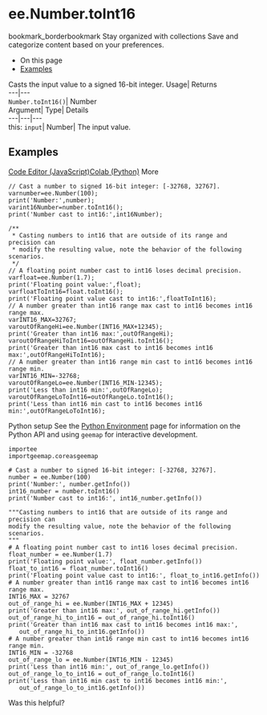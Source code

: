  
#  ee.Number.toInt16 
bookmark_borderbookmark Stay organized with collections  Save and categorize content based on your preferences.
  * On this page
  * [Examples](https://developers.google.com/earth-engine/apidocs/ee-number-toint16#examples)


Casts the input value to a signed 16-bit integer. 
Usage| Returns  
---|---  
`Number.toInt16()`| Number  
Argument| Type| Details  
---|---|---  
this: `input`| Number| The input value.  
## Examples
[Code Editor (JavaScript)](https://developers.google.com/earth-engine/apidocs/ee-number-toint16#code-editor-javascript-sample)[Colab (Python)](https://developers.google.com/earth-engine/apidocs/ee-number-toint16#colab-python-sample) More
```
// Cast a number to signed 16-bit integer: [-32768, 32767].
varnumber=ee.Number(100);
print('Number:',number);
varint16Number=number.toInt16();
print('Number cast to int16:',int16Number);

/**
 * Casting numbers to int16 that are outside of its range and precision can
 * modify the resulting value, note the behavior of the following scenarios.
 */
// A floating point number cast to int16 loses decimal precision.
varfloat=ee.Number(1.7);
print('Floating point value:',float);
varfloatToInt16=float.toInt16();
print('Floating point value cast to int16:',floatToInt16);
// A number greater than int16 range max cast to int16 becomes int16 range max.
varINT16_MAX=32767;
varoutOfRangeHi=ee.Number(INT16_MAX+12345);
print('Greater than int16 max:',outOfRangeHi);
varoutOfRangeHiToInt16=outOfRangeHi.toInt16();
print('Greater than int16 max cast to int16 becomes int16 max:',outOfRangeHiToInt16);
// A number greater than int16 range min cast to int16 becomes int16 range min.
varINT16_MIN=-32768;
varoutOfRangeLo=ee.Number(INT16_MIN-12345);
print('Less than int16 min:',outOfRangeLo);
varoutOfRangeLoToInt16=outOfRangeLo.toInt16();
print('Less than int16 min cast to int16 becomes int16 min:',outOfRangeLoToInt16);
```
Python setup
See the [ Python Environment](https://developers.google.com/earth-engine/guides/python_install) page for information on the Python API and using `geemap` for interactive development.
```
importee
importgeemap.coreasgeemap
```
```
# Cast a number to signed 16-bit integer: [-32768, 32767].
number = ee.Number(100)
print('Number:', number.getInfo())
int16_number = number.toInt16()
print('Number cast to int16:', int16_number.getInfo())

"""Casting numbers to int16 that are outside of its range and precision can
modify the resulting value, note the behavior of the following scenarios.
"""
# A floating point number cast to int16 loses decimal precision.
float_number = ee.Number(1.7)
print('Floating point value:', float_number.getInfo())
float_to_int16 = float_number.toInt16()
print('Floating point value cast to int16:', float_to_int16.getInfo())
# A number greater than int16 range max cast to int16 becomes int16 range max.
INT16_MAX = 32767
out_of_range_hi = ee.Number(INT16_MAX + 12345)
print('Greater than int16 max:', out_of_range_hi.getInfo())
out_of_range_hi_to_int16 = out_of_range_hi.toInt16()
print('Greater than int16 max cast to int16 becomes int16 max:',
   out_of_range_hi_to_int16.getInfo())
# A number greater than int16 range min cast to int16 becomes int16 range min.
INT16_MIN = -32768
out_of_range_lo = ee.Number(INT16_MIN - 12345)
print('Less than int16 min:', out_of_range_lo.getInfo())
out_of_range_lo_to_int16 = out_of_range_lo.toInt16()
print('Less than int16 min cast to int16 becomes int16 min:',
   out_of_range_lo_to_int16.getInfo())
```

Was this helpful?
